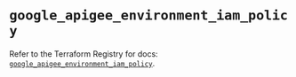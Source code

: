 # `google_apigee_environment_iam_policy`

Refer to the Terraform Registry for docs: [`google_apigee_environment_iam_policy`](https://registry.terraform.io/providers/hashicorp/google/6.36.1/docs/resources/apigee_environment_iam_policy).
